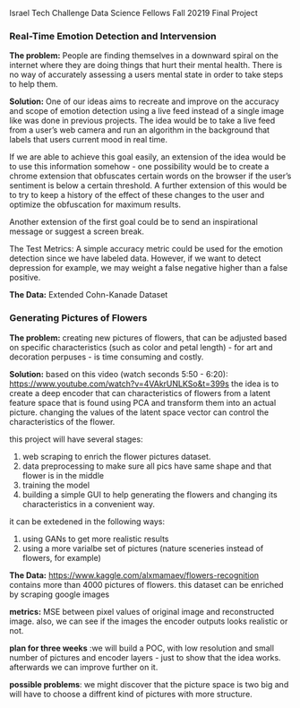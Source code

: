 Israel Tech Challenge Data Science Fellows Fall 20219 Final Project 
 
 ### Real-Time Emotion Detection and Intervension
**The problem:** People are finding themselves in a downward spiral on the internet where they are doing things that hurt their mental health. There is no way of accurately assessing a users mental state in order to take steps to help them.

**Solution:** One of our ideas aims to recreate and improve on the accuracy and scope of emotion detection using a live feed instead of a single image like was done in previous projects. The idea would be to take a live feed from a user’s web camera and run an algorithm in the background that labels that users current mood in real time. 

If we are able to achieve this goal easily, an extension of the idea would be to use this information somehow - one possibility would be to create a chrome extension that obfuscates certain words on the browser if the user’s sentiment is below a certain threshold. A further extension of this would be to try to keep a history of the effect of these changes to the user and optimize the obfuscation for maximum results. 

Another extension of the first goal could be to send an inspirational message or suggest a screen break.

The Test Metrics: A simple accuracy metric could be used for the emotion detection since we have labeled data. However, if we want to detect depression for example, we may weight a false negative higher than a false positive. 

**The Data:** Extended Cohn-Kanade Dataset 
 
 
 ### Generating Pictures of Flowers
**The problem:** creating new pictures of flowers, that can be adjusted based on specific characteristics (such as color and petal length) - for art and decoration perpuses - is time consuming and costly.

**Solution:** based on this video (watch seconds 5:50 - 6:20): https://www.youtube.com/watch?v=4VAkrUNLKSo&t=399s
the idea is to create a deep encoder that can characteristics of flowers from a latent feature space that is found using PCA and transform
them into an actual picture. changing the values of the latent space vector can control the characteristics of the flower. 

this project will have several stages:
 1. web scraping to enrich the flower pictures dataset.
 2. data preprocessing to make sure all pics have same shape and that flower is in the middle
 3. training the model
 4. building a simple GUI to help generating the flowers and changing its characteristics in a convenient way.

it can be extedened in the following ways:
1. using GANs to get more realistic results
2. using a more varialbe set of pictures (nature sceneries instead of flowers, for example)

**The Data:** https://www.kaggle.com/alxmamaev/flowers-recognition contains more than 4000 pictures of flowers. this dataset can be enriched by scraping google images

**metrics:** MSE between pixel values of original image and reconstructed image. also, we can see if the images the encoder outputs looks
realistic or not. 

**plan for three weeks** :we will build a POC, with low resolution and small number of pictures and encoder layers - just to show that the idea works. afterwards we can improve further on it.

**possible problems**: we might discover that the picture space is two big and will have to choose a diffrent kind of pictures with more
structure. 

